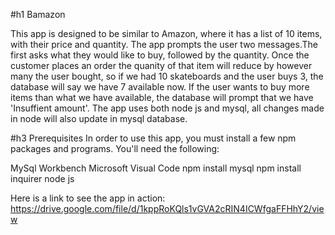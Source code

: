 #h1 Bamazon

This app is designed to be similar to Amazon, where it has a list of 10 items, with their price and quantity. The app prompts the user two messages.The first asks what they would like to buy, followed by the quantity. Once the customer places an order the quanity of that item will reduce by however many the user bought, so if we had 10 skateboards and the user buys 3, the database will say we have 7 available now. If the user wants to buy more items than what we have available, the database will prompt that we have 'Insuffient amount'. The app uses both node js and mysql, all changes made in node will also update in mysql database.

#h3 Prerequisites
In order to use this app, you must install a few npm packages and programs. You'll need the following:

MySql Workbench
Microsoft Visual Code
npm install mysql
npm install inquirer
node js

Here is a link to see the app in action:
https://drive.google.com/file/d/1kppRoKQls1vGVA2cRIN4ICWfgaFFHhY2/view

